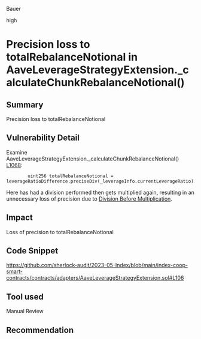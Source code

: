 Bauer

high

# Precision loss to totalRebalanceNotional in AaveLeverageStrategyExtension._calculateChunkRebalanceNotional()

## Summary
Precision loss to totalRebalanceNotional 
## Vulnerability Detail
Examine AaveLeverageStrategyExtension._calculateChunkRebalanceNotional() [L1068](https://github.com/sherlock-audit/2023-05-Index/blob/main/index-coop-smart-contracts/contracts/adapters/AaveLeverageStrategyExtension.sol#L1068):
```solidity
        uint256 totalRebalanceNotional = leverageRatioDifference.preciseDiv(_leverageInfo.currentLeverageRatio).preciseMul(_leverageInfo.action.collateralBalance);

```
Here  has had a division performed then gets multiplied again, resulting in an unnecessary loss of precision due to [Division Before Multiplication](https://dacian.me/precision-loss-errors#heading-division-before-multiplication).

## Impact
Loss of precision to totalRebalanceNotional 
## Code Snippet
https://github.com/sherlock-audit/2023-05-Index/blob/main/index-coop-smart-contracts/contracts/adapters/AaveLeverageStrategyExtension.sol#L106
## Tool used

Manual Review

## Recommendation
